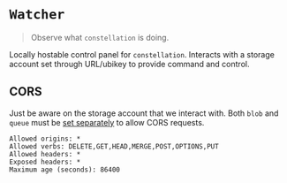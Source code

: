 # `Watcher`

> Observe what `constellation` is doing.

Locally hostable control panel for `constellation`. Interacts with a storage account set through URL/ubikey to provide command and control.

## CORS

Just be aware on the storage account that we interact with. Both `blob` and `queue` must be [set separately](https://learn.microsoft.com/en-us/javascript/api/overview/azure/storage-queue-readme?view=azure-node-latest#cors) to allow CORS requests.

```
Allowed origins: *
Allowed verbs: DELETE,GET,HEAD,MERGE,POST,OPTIONS,PUT
Allowed headers: *
Exposed headers: *
Maximum age (seconds): 86400
```


